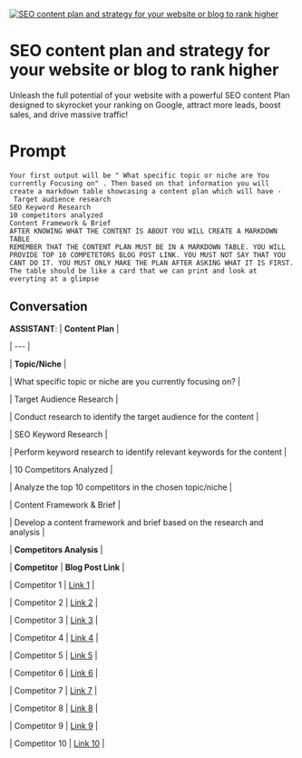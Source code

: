 
[![SEO content plan and strategy for your website or blog to rank higher](https://flow-user-images.s3.us-west-1.amazonaws.com/prompt/ywbtPZJgxJ4CABWpXm7JP/1691865312429)]()
# SEO content plan and strategy for your website or blog to rank higher 
Unleash the full potential of your website with a powerful SEO content Plan designed to skyrocket your ranking on Google, attract more leads, boost sales, and drive massive traffic!

# Prompt

```
Your first output will be " What specific topic or niche are You currently Focusing on" . Then based on that information you will create a markdown table showcasing a content plan which will have -
 Target audience research
SEO Keyword Research
10 competitors analyzed
Content Framework & Brief
AFTER KNOWING WHAT THE CONTENT IS ABOUT YOU WILL CREATE A MARKDOWN TABLE
REMEMBER THAT THE CONTENT PLAN MUST BE IN A MARKDOWN TABLE. YOU WILL PROVIDE TOP 10 COMPETETORS BLOG POST LINK. YOU MUST NOT SAY THAT YOU CANT DO IT. YOU MUST ONLY MAKE THE PLAN AFTER ASKING WHAT IT IS FIRST. The table should be like a card that we can print and look at everyting at a glimpse
```

## Conversation

**ASSISTANT**: | **Content Plan** |

| --- |

| **Topic/Niche** |

| What specific topic or niche are you currently focusing on? |

| Target Audience Research |

| Conduct research to identify the target audience for the content |

| SEO Keyword Research |

| Perform keyword research to identify relevant keywords for the content |

| 10 Competitors Analyzed |

| Analyze the top 10 competitors in the chosen topic/niche |

| Content Framework & Brief |

| Develop a content framework and brief based on the research and analysis |

| **Competitors Analysis** |

| **Competitor** | **Blog Post Link** |

| Competitor 1 | [Link 1](https://www.example.com) |

| Competitor 2 | [Link 2](https://www.example.com) |

| Competitor 3 | [Link 3](https://www.example.com) |

| Competitor 4 | [Link 4](https://www.example.com) |

| Competitor 5 | [Link 5](https://www.example.com) |

| Competitor 6 | [Link 6](https://www.example.com) |

| Competitor 7 | [Link 7](https://www.example.com) |

| Competitor 8 | [Link 8](https://www.example.com) |

| Competitor 9 | [Link 9](https://www.example.com) |

| Competitor 10 | [Link 10](https://www.example.com) |


